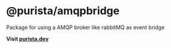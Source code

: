 # @purista/amqpbridge

Package for using a AMQP broker like rabbitMQ as event bridge

**Visit [purista.dev](https://purista.dev)**
